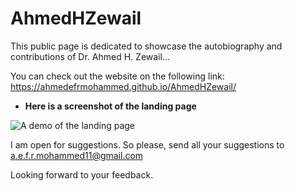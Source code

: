# AhmedHZewail

This public page is dedicated to showcase the autobiography and contributions of Dr. Ahmed H. Zewail...

You can check out the website on the following link: https://ahmedefrmohammed.github.io/AhmedHZewail/

* **Here is a screenshot of the landing page**

![A demo of the landing page](./resources/imgs/ScreenshotOfAhmedHZewailQWebsite.png "A demo of the landing page")

I am open for suggestions. So please, send all your suggestions to a.e.f.r.mohammed11@gmail.com

Looking forward to your feedback.

